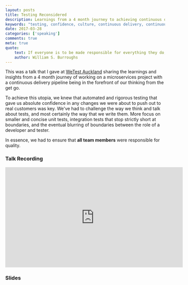 ```yaml
---
layout: posts
title: Testing Reconsidered
description: Learnings from a 4 month journey to achieving continuous delivery
keywords: "testing, confidence, culture, continuous delivery, continuous deployment, pact, contracts"
date: 2017-03-28
categories: ['speaking']
comments: true
meta: true
quote:
    text: If everyone is to be made responsible for everything they do, you must extend responsibility beyond the level of conscious intention.
    author: William S. Burroughs
---
```

This was a talk that I gave at [WeTest Auckland][1] sharing the learnings and insights from a 4 month journey of working on
a microservices project with a continuous delivery pipeline being in the forefront of our thinking from the get go.

To achieve this utopia, we knew that automated and rigorous testing that gave us absolute confidence in any changes we
were about to push out to real customers was key. We've had to challenge the way we think and talk about tests, and most
certainly the way that we write them. More focus on smaller and concise unit tests, integration tests that stop strictly 
short at boundaries, and the eventual blurring of boundaries between the role of a developer and tester.

In essence, we had to ensure that **all team members** were responsible for quality.

### Talk Recording
<div class="video-wrapper">
<iframe width="560" height="315" src="https://www.youtube.com/embed/ZMfbUPU734w" frameborder="0" allowfullscreen></iframe>
</div>

### Slides
<script async class="speakerdeck-embed" data-id="d6c4586cf2824589b1b8f13a3a1400b0" data-ratio="1.77777777777778" src="//speakerdeck.com/assets/embed.js"></script>

[1]: https://www.meetup.com/WeTest-Auckland/events/238457709/
